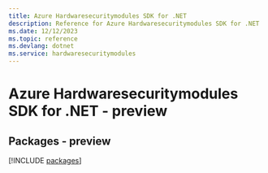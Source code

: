 ```yaml
---
title: Azure Hardwaresecuritymodules SDK for .NET
description: Reference for Azure Hardwaresecuritymodules SDK for .NET
ms.date: 12/12/2023
ms.topic: reference
ms.devlang: dotnet
ms.service: hardwaresecuritymodules
---
```

# Azure Hardwaresecuritymodules SDK for .NET - preview
## Packages - preview
[!INCLUDE [packages](hardwaresecuritymodules-index.md)]